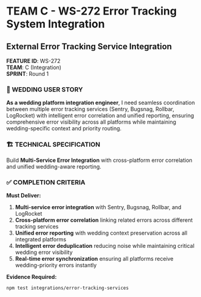 # TEAM C - WS-272 Error Tracking System Integration
## External Error Tracking Service Integration

**FEATURE ID**: WS-272  
**TEAM**: C (Integration)  
**SPRINT**: Round 1  

### 🎯 WEDDING USER STORY

**As a wedding platform integration engineer**, I need seamless coordination between multiple error tracking services (Sentry, Bugsnag, Rollbar, LogRocket) with intelligent error correlation and unified reporting, ensuring comprehensive error visibility across all platforms while maintaining wedding-specific context and priority routing.

### 🏗️ TECHNICAL SPECIFICATION

Build **Multi-Service Error Integration** with cross-platform error correlation and unified wedding-aware reporting.

### ✅ COMPLETION CRITERIA

**Must Deliver:**
1. **Multi-service error integration** with Sentry, Bugsnag, Rollbar, and LogRocket
2. **Cross-platform error correlation** linking related errors across different tracking services
3. **Unified error reporting** with wedding context preservation across all integrated platforms
4. **Intelligent error deduplication** reducing noise while maintaining critical wedding error visibility
5. **Real-time error synchronization** ensuring all platforms receive wedding-priority errors instantly

**Evidence Required:**
```bash
npm test integrations/error-tracking-services
```